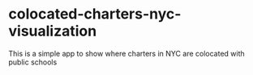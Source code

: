 # colocated-charters-nyc-visualization
This is a simple app to show where charters in NYC are colocated with public schools
